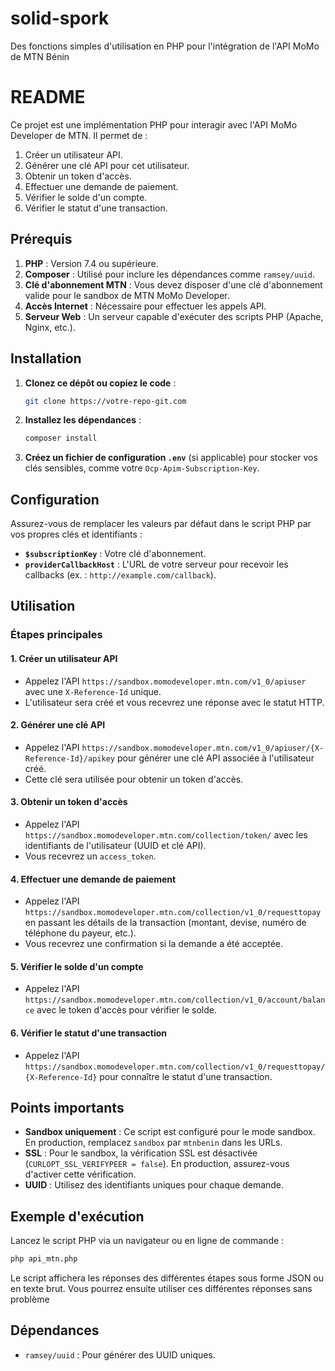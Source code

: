 # solid-spork
Des fonctions simples d'utilisation en PHP pour l'intégration de l'API MoMo de MTN Bénin
# README

Ce projet est une implémentation PHP pour interagir avec l'API MoMo Developer de MTN. Il permet de :

1. Créer un utilisateur API.
2. Générer une clé API pour cet utilisateur.
3. Obtenir un token d'accès.
4. Effectuer une demande de paiement.
5. Vérifier le solde d'un compte.
6. Vérifier le statut d'une transaction.

## Prérequis

1. **PHP** : Version 7.4 ou supérieure.
2. **Composer** : Utilisé pour inclure les dépendances comme `ramsey/uuid`.
3. **Clé d'abonnement MTN** : Vous devez disposer d'une clé d'abonnement valide pour le sandbox de MTN MoMo Developer.
4. **Accès Internet** : Nécessaire pour effectuer les appels API.
5. **Serveur Web** : Un serveur capable d'exécuter des scripts PHP (Apache, Nginx, etc.).

## Installation

1. **Clonez ce dépôt ou copiez le code** :
   ```bash
   git clone https://votre-repo-git.com
   ```
2. **Installez les dépendances** :
   ```bash
   composer install
   ```
3. **Créez un fichier de configuration `.env`** (si applicable) pour stocker vos clés sensibles, comme votre `Ocp-Apim-Subscription-Key`.

## Configuration

Assurez-vous de remplacer les valeurs par défaut dans le script PHP par vos propres clés et identifiants :

- **`$subscriptionKey`** : Votre clé d'abonnement.
- **`providerCallbackHost`** : L'URL de votre serveur pour recevoir les callbacks (ex. : `http://example.com/callback`).

## Utilisation

### Étapes principales

#### 1. Créer un utilisateur API

- Appelez l'API `https://sandbox.momodeveloper.mtn.com/v1_0/apiuser` avec une `X-Reference-Id` unique.
- L'utilisateur sera créé et vous recevrez une réponse avec le statut HTTP.

#### 2. Générer une clé API

- Appelez l'API `https://sandbox.momodeveloper.mtn.com/v1_0/apiuser/{X-Reference-Id}/apikey` pour générer une clé API associée à l'utilisateur créé.
- Cette clé sera utilisée pour obtenir un token d'accès.

#### 3. Obtenir un token d'accès

- Appelez l'API `https://sandbox.momodeveloper.mtn.com/collection/token/` avec les identifiants de l'utilisateur (UUID et clé API).
- Vous recevrez un `access_token`.

#### 4. Effectuer une demande de paiement

- Appelez l'API `https://sandbox.momodeveloper.mtn.com/collection/v1_0/requesttopay` en passant les détails de la transaction (montant, devise, numéro de téléphone du payeur, etc.).
- Vous recevrez une confirmation si la demande a été acceptée.

#### 5. Vérifier le solde d'un compte

- Appelez l'API `https://sandbox.momodeveloper.mtn.com/collection/v1_0/account/balance` avec le token d'accès pour vérifier le solde.

#### 6. Vérifier le statut d'une transaction

- Appelez l'API `https://sandbox.momodeveloper.mtn.com/collection/v1_0/requesttopay/{X-Reference-Id}` pour connaître le statut d'une transaction.

## Points importants

- **Sandbox uniquement** : Ce script est configuré pour le mode sandbox. En production, remplacez `sandbox` par `mtnbenin` dans les URLs.
- **SSL** : Pour le sandbox, la vérification SSL est désactivée (`CURLOPT_SSL_VERIFYPEER = false`). En production, assurez-vous d'activer cette vérification.
- **UUID** : Utilisez des identifiants uniques pour chaque demande.

## Exemple d'exécution

Lancez le script PHP via un navigateur ou en ligne de commande :

```bash
php api_mtn.php
```

Le script affichera les réponses des différentes étapes sous forme JSON ou en texte brut. Vous pourrez ensuite utiliser ces différentes réponses sans problème

## Dépendances

- `ramsey/uuid` : Pour générer des UUID uniques.

